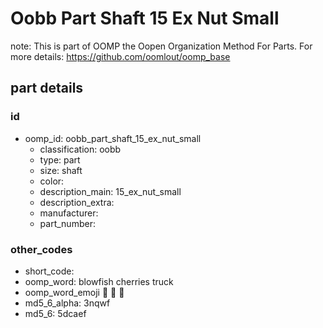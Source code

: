 # Oobb Part Shaft 15 Ex Nut Small  

note: This is part of OOMP the Oopen Organization Method For Parts. For more details: https://github.com/oomlout/oomp_base

##  part details





### id
* oomp_id: oobb_part_shaft_15_ex_nut_small
  * classification: oobb
  * type: part
  * size: shaft
  * color: 
  * description_main: 15_ex_nut_small
  * description_extra: 
  * manufacturer: 
  * part_number: 

### other_codes
* short_code: 
* oomp_word: blowfish cherries truck
* oomp_word_emoji :blowfish: :cherries: :truck:
* md5_6_alpha: 3nqwf
* md5_6: 5dcaef